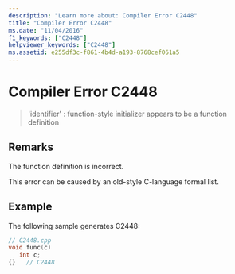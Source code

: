 ```yaml
---
description: "Learn more about: Compiler Error C2448"
title: "Compiler Error C2448"
ms.date: "11/04/2016"
f1_keywords: ["C2448"]
helpviewer_keywords: ["C2448"]
ms.assetid: e255df3c-f861-4b4d-a193-8768cef061a5
---
```

# Compiler Error C2448

> 'identifier' : function-style initializer appears to be a function definition

## Remarks

The function definition is incorrect.

This error can be caused by an old-style C-language formal list.

## Example

The following sample generates C2448:

```cpp
// C2448.cpp
void func(c)
   int c;
{}   // C2448
```
